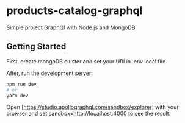 # products-catalog-graphql
Simple project GraphQl with Node.js and MongoDB

## Getting Started

First, create mongoDB cluster and set your URI in .env local file.

After, run the development server:

```bash
npm run dev
# or
yarn dev
```

Open [https://studio.apollographql.com/sandbox/explorer] with your browser and set sandbox=http://localhost:4000 to see the result.
